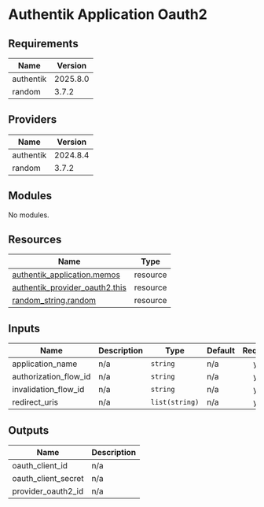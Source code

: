 # Authentik Application Oauth2

<!-- BEGIN_TF_DOCS -->
## Requirements

| Name | Version |
|------|---------|
| authentik | 2025.8.0 |
| random | 3.7.2 |

## Providers

| Name | Version |
|------|---------|
| authentik | 2024.8.4 |
| random | 3.7.2 |

## Modules

No modules.

## Resources

| Name | Type |
|------|------|
| [authentik_application.memos](https://registry.terraform.io/providers/goauthentik/authentik/2025.8.0/docs/resources/application) | resource |
| [authentik_provider_oauth2.this](https://registry.terraform.io/providers/goauthentik/authentik/2025.8.0/docs/resources/provider_oauth2) | resource |
| [random_string.random](https://registry.terraform.io/providers/hashicorp/random/3.7.2/docs/resources/string) | resource |

## Inputs

| Name | Description | Type | Default | Required |
|------|-------------|------|---------|:--------:|
| application\_name | n/a | `string` | n/a | yes |
| authorization\_flow\_id | n/a | `string` | n/a | yes |
| invalidation\_flow\_id | n/a | `string` | n/a | yes |
| redirect\_uris | n/a | `list(string)` | n/a | yes |

## Outputs

| Name | Description |
|------|-------------|
| oauth\_client\_id | n/a |
| oauth\_client\_secret | n/a |
| provider\_oauth2\_id | n/a |
<!-- END_TF_DOCS -->
